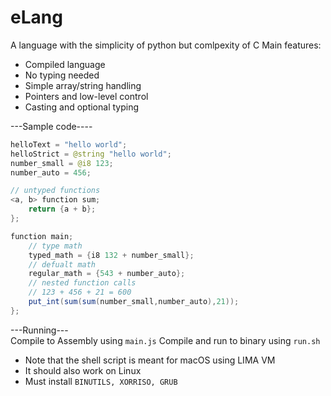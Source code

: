 # eLang
A language with the simplicity of python but comlpexity of C
Main features:
* Compiled language
* No typing needed
* Simple array/string handling
* Pointers and low-level control
* Casting and optional typing

---Sample code----
```Java
helloText = "hello world";
helloStrict = @string "hello world";
number_small = @i8 123;
number_auto = 456;

// untyped functions
<a, b> function sum;
    return {a + b};
};

function main;
    // type math
    typed_math = {i8 132 + number_small};
    // defualt math
    regular_math = {543 + number_auto};
    // nested function calls
    // 123 + 456 + 21 = 600
    put_int(sum(sum(number_small,number_auto),21));
};
```
---Running---  
Compile to Assembly using `main.js`
Compile and run to binary using `run.sh`
* Note that the shell script is meant for macOS using LIMA VM
* It should also work on Linux
* Must install `BINUTILS, XORRISO, GRUB`
